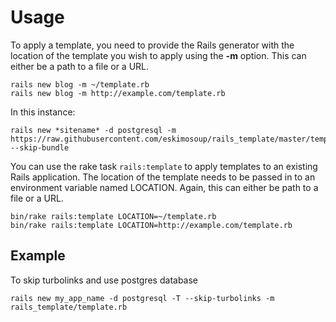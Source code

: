 # Usage

To apply a template, you need to provide the Rails generator with the location of the template you wish to apply using the **-m** option.  This can either be a path to a file or a URL.

    rails new blog -m ~/template.rb
    rails new blog -m http://example.com/template.rb

In this instance:

    rails new *sitename* -d postgresql -m https://raw.githubusercontent.com/eskimosoup/rails_template/master/template.rb --skip-bundle

You can use the rake task `rails:template` to apply templates to an existing Rails application.  The location of the template needs to be passed in to an environment variable named LOCATION. Again, this can either be path to a file or a URL.

    bin/rake rails:template LOCATION=~/template.rb
    bin/rake rails:template LOCATION=http://example.com/template.rb

## Example

To skip turbolinks and use postgres database

    rails new my_app_name -d postgresql -T --skip-turbolinks -m rails_template/template.rb
